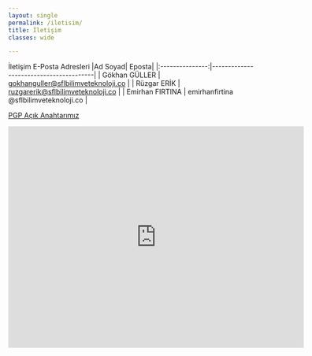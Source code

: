 ```yaml
---
layout: single
permalink: /iletisim/
title: İletişim
classes: wide

---
```

İletişim E-Posta Adresleri
|Ad Soyad| Eposta|
|:---------------:|----------------------------------------|
|  Gökhan GÜLLER  | gokhanguller@sflbilimveteknoloji.co    |
| Rüzgar ERİK     | ruzgarerik@sflbilimveteknoloji.co      |
| Emirhan FIRTINA | emirhanfirtina @sflbilimveteknoloji.co |

<a href="http://sflbilimveteknoloji.co/pgp/Sivas Fen Lisesi Bilim ve Teknoloji Kulübü_0x683C12EE_public.asc" target="_blank">PGP Açık Anahtarımız</a>

<iframe src="https://www.google.com/maps/embed?pb=!1m18!1m12!1m3!1d2319.5729971172536!2d37.05724694112968!3d39.72604035982168!2m3!1f0!2f0!3f0!3m2!1i1024!2i768!4f13.1!3m3!1m2!1s0x0%3A0xcdbb9e66422cf05e!2sSivas%20Fen%20Lisesi!5e1!3m2!1str!2str!4v1609371380420!5m2!1str!2str" width="600" height="450" frameborder="0" style="border:0;" allowfullscreen="" aria-hidden="false" tabindex="0"></iframe>